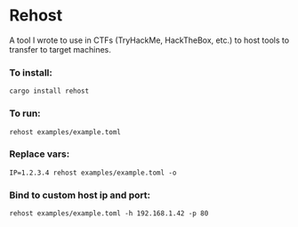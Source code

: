# Rehost

A tool I wrote to use in CTFs (TryHackMe, HackTheBox, etc.) to host tools to transfer to target machines.

### To install:
`cargo install rehost`

### To run: 
`rehost examples/example.toml`

### Replace vars:
`IP=1.2.3.4 rehost examples/example.toml -o`

### Bind to custom host ip and port:
`rehost examples/example.toml -h 192.168.1.42 -p 80`